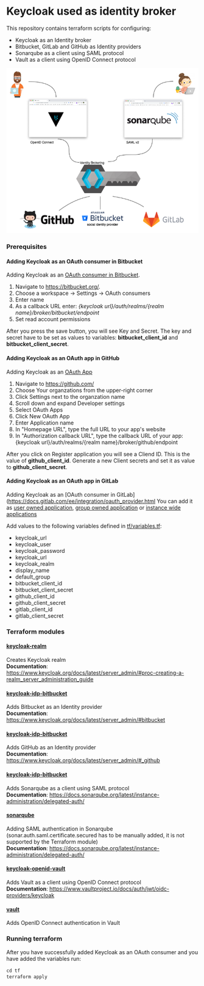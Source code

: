 # Keycloak used as identity broker 
This repository contains terraform scripts for configuring:
* Keycloak as an Identity broker 
* Bitbucket, GitLab and GitHub as Identity providers
* Sonarqube as a client using SAML protocol
* Vault as a client using OpenID Connect protocol

![Keycloak as an Identity broker](keycloak-identity-broker.png)

### Prerequisites
#### Adding Keycloak as an OAuth consumer in Bitbucket 
Adding Keycloak as an [OAuth consumer in Bitbucket](https://support.atlassian.com/bitbucket-cloud/docs/integrate-another-application-through-oauth/). 

1. Navigate to https://bitbucket.org/.
2. Choose a workspace -> Settings -> OAuth consumers
3. Enter name
4. As a callback URL enter: *{keycloak url}/auth/realms/{realm name}/broker/bitbucket/endpoint*
5. Set read account permissions

After you press the save button, you will see Key and Secret. The key and secret have to be set as values to variables: **bitbucket_client_id** and **bitbucket_client_secret**.  

#### Adding Keycloak as an OAuth app in GitHub
Adding Keycloak as an [OAuth App](https://docs.github.com/en/developers/apps/building-oauth-apps/creating-an-oauth-app)

1. Navigate to https://github.com/
2. Choose Your organzations from the upper-right corner
3. Click Settings next to the organzation name
4. Scroll down and expand Developer settings
5. Select OAuth Apps
6. Click New OAuth App
7. Enter Application name
8. In "Homepage URL", type the full URL to your app's website
9. In "Authorization callback URL", type the callback URL of your app: {keycloak url}/auth/realms/{realm name}/broker/github/endpoint

After you click on Register application you will see a Cliend ID. This is the value of **github_client_id**.
Generate a new Client secrets and set it as value to **github_client_secret**.

#### Adding Keycloak as an OAuth app in GitLab
Adding Keycloak as an [OAuth consumer in GitLab](https://docs.gitlab.com/ee/integration/oauth_provider.html
You can add it as [user owned application](https://docs.gitlab.com/ee/integration/oauth_provider.html#user-owned-applications), [group owned application](https://docs.gitlab.com/ee/integration/oauth_provider.html#group-owned-applications) or [instance wide applications](https://docs.gitlab.com/ee/integration/oauth_provider.html#instance-wide-application)

Add values to the following variables defined in [tf/variables.tf](tf/variables.tf):
* keycloak_url
* keycloak_user
* keycloak_password
* keycloak_url
* keycloak_realm
* display_name
* default_group
* bitbucket_client_id
* bitbucket_client_secret
* github_client_id
* github_client_secret
* gitlab_client_id
* gitlab_client_secret

### Terraform modules

#### [keycloak-realm](tf/keycloak-realm)
Creates Keycloak realm\
**Documentation**: https://www.keycloak.org/docs/latest/server_admin/#proc-creating-a-realm_server_administration_guide

#### [keycloak-idp-bitbucket](tf/keycloak-idp-bitbucket)
Adds Bitbucket as an Identity provider\
**Documentation**: https://www.keycloak.org/docs/latest/server_admin/#bitbucket

#### [keycloak-idp-bitbucket](tf/keycloak-idp-github)
Adds GitHub as an Identity provider\
**Documentation**: https://www.keycloak.org/docs/latest/server_admin/#_github

#### [keycloak-idp-bitbucket](tf/keycloak-idp-bitbucket) 
Adds Sonarqube as a client using SAML protocol\
**Documentation**: https://docs.sonarqube.org/latest/instance-administration/delegated-auth/

#### [sonarqube](tf/sonarqube)
Adding SAML authentication in Sonarqube (sonar.auth.saml.certificate.secured has to be manually added, it is not supported by the Terraform module)\
**Documentation**: https://docs.sonarqube.org/latest/instance-administration/delegated-auth/

#### [keycloak-openid-vault](tf/keycloak-openid-vault)
Adds Vault as a client using OpenID Connect protocol\
**Documentation**: https://www.vaultproject.io/docs/auth/jwt/oidc-providers/keycloak

#### [vault](tf/vault)
Adds OpenID Connect authentication in Vault

### Running terraform 
After you have successfully added Keycloak as an OAuth consumer and you have added the variables run:
```shell
cd tf
terraform apply
```